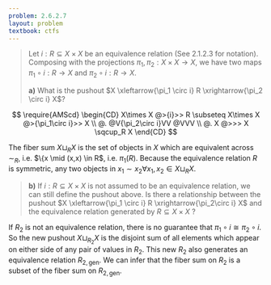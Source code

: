```yaml
---
problem: 2.6.2.7 
layout: problem
textbook: ctfs
---
```


> Let $i: R \subseteq X\times X$ be an equivalence relation (See 2.1.2.3 for
> notation). Composing with the projections $\pi_1, \pi_2: X\times X \to X$, we
> have two maps $\pi_1 \circ i: R\to X$ and $\pi_2 \circ i: R\to X$.
> 
> **a)** What is the pushout $X \xleftarrow{\pi_1 \circ i} R \xrightarrow{\pi_2
> \circ i} X$?

$$
\require{AMScd}
\begin{CD}
X\times X @>{i}>> R \subseteq X\times X @>{\pi_1\circ i}>> X \\
@. @V{\pi_2\circ i}VV @VVV \\
@. X @>>> X \sqcup_R X
\end{CD}
$$

The fiber sum $X \sqcup_R X$ is the set of objects in $X$ which are equivalent
across $\sim_R$, i.e. $\\{x \mid (x,x) \in R$, i.e. $\pi_1(R)$. Because the
equivalence relation $R$ is symmetric, any two objects in $x_1 \sim x_2 \forall
x_1, x_2 \in X \sqcup_R X$.

> **b)** If $i: R \subseteq X \times X$ is not assumed to be an equivalence
> relation, we can still define the pushout above. Is there a relationship between
> the pushout $X \xleftarrow{\pi_1 \circ i} R \xrightarrow{\pi_2\circ i} X$ and
> the equivalence relation generated by $R \subseteq X \times X$ ?

If $R_2$ is not an equivalence relation, there is no guarantee that $\pi_1\circ
i \cong \pi_2\circ i$. So the new pushout $X \sqcup_{R_2} X$ is the disjoint sum
of all elements which appear on either side of any pair of values in $R_2$.
This new $R_2$ also generates an equivalence relation $R_{2, \text{gen}}$. We
can infer that the fiber sum on $R_2$ is a subset of the fiber sum on $R_{2,
\text{gen}}$.
